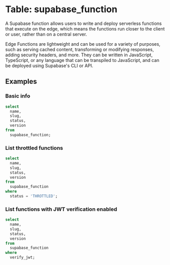 # Table: supabase_function

A Supabase function allows users to write and deploy serverless functions that execute on the edge, which means the functions run closer to the client or user, rather than on a central server.

Edge Functions are lightweight and can be used for a variety of purposes, such as serving cached content, transforming or modifying responses, adding security headers, and more. They can be written in JavaScript, TypeScript, or any language that can be transpiled to JavaScript, and can be deployed using Supabase's CLI or API.

## Examples

### Basic info

```sql
select
  name,
  slug,
  status,
  version
from
  supabase_function;
```

### List throttled functions

```sql
select
  name,
  slug,
  status,
  version
from
  supabase_function
where
  status = 'THROTTLED';
```

### List functions with JWT verification enabled

```sql
select
  name,
  slug,
  status,
  version
from
  supabase_function
where
  verify_jwt;
```
